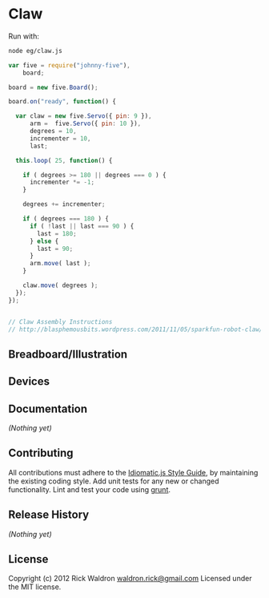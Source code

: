 # Claw

Run with:
```bash
node eg/claw.js
```


```javascript
var five = require("johnny-five"),
    board;

board = new five.Board();

board.on("ready", function() {

  var claw = new five.Servo({ pin: 9 }),
      arm =  five.Servo({ pin: 10 }),
      degrees = 10,
      incrementer = 10,
      last;

  this.loop( 25, function() {

    if ( degrees >= 180 || degrees === 0 ) {
      incrementer *= -1;
    }

    degrees += incrementer;

    if ( degrees === 180 ) {
      if ( !last || last === 90 ) {
        last = 180;
      } else {
        last = 90;
      }
      arm.move( last );
    }

    claw.move( degrees );
  });
});


// Claw Assembly Instructions
// http://blasphemousbits.wordpress.com/2011/11/05/sparkfun-robot-claw/

```

## Breadboard/Illustration





## Devices




## Documentation

_(Nothing yet)_









## Contributing
All contributions must adhere to the [Idiomatic.js Style Guide](https://github.com/rwldrn/idiomatic.js),
by maintaining the existing coding style. Add unit tests for any new or changed functionality. Lint and test your code using [grunt](https://github.com/cowboy/grunt).

## Release History
_(Nothing yet)_

## License
Copyright (c) 2012 Rick Waldron <waldron.rick@gmail.com>
Licensed under the MIT license.
